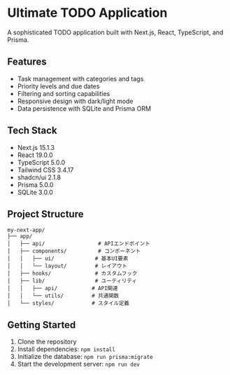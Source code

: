 # Ultimate TODO Application

A sophisticated TODO application built with Next.js, React, TypeScript, and Prisma.

## Features

- Task management with categories and tags
- Priority levels and due dates
- Filtering and sorting capabilities
- Responsive design with dark/light mode
- Data persistence with SQLite and Prisma ORM

## Tech Stack

- Next.js 15.1.3
- React 19.0.0
- TypeScript 5.0.0
- Tailwind CSS 3.4.17
- shadcn/ui 2.1.8
- Prisma 5.0.0
- SQLite 3.0.0

## Project Structure

```
my-next-app/
├── app/
│   ├── api/                 # APIエンドポイント
│   ├── components/          # コンポーネント
│   │   ├── ui/             # 基本UI要素
│   │   └── layout/         # レイアウト
│   ├── hooks/              # カスタムフック
│   ├── lib/                # ユーティリティ
│   │   ├── api/           # API関連
│   │   └── utils/         # 共通関数
│   └── styles/            # スタイル定義
```

## Getting Started

1. Clone the repository
2. Install dependencies: `npm install`
3. Initialize the database: `npm run prisma:migrate`
4. Start the development server: `npm run dev`
